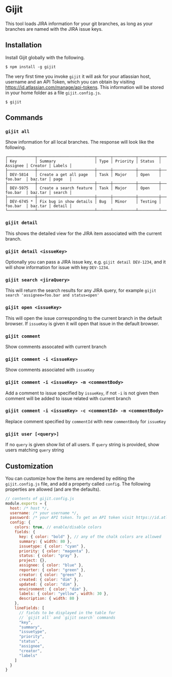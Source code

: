 # Gijit

This tool loads JIRA information for your git branches, as long as your branches are named with the JIRA issue keys.

## Installation

Install Gijit globally with the following.

```
$ npm install -g gijit
```

The very first time you invoke `gijit` it will ask for your atlassian host, username and an API Token, which you can obtain by visiting https://id.atlassian.com/manage/api-tokens. This information will be stored in your home folder as a file `gijit.config.js`.

```
$ gijit
```

## Commands

### `gijit all`

Show information for all local branches. The response will look like the following.

```
┌────────────┬─────────────────────────┬──────┬──────────┬─────────┬──────────┬─────────┬────────┐
│ Key        │ Summary                 │ Type │ Priority │ Status  │ Assignee │ Creator │ Labels │
├────────────┼─────────────────────────┼──────┼──────────┼─────────┼──────────┼─────────┼────────┤
│ DEV-5814   │ Create a get all page   │ Task │ Major    │ Open    │ foo.bar  │ baz.tar │ page   │
├────────────┼─────────────────────────┼──────┼──────────┼─────────┼──────────┼─────────┼────────┤
│ DEV-5975   │ Create a search feature │ Task │ Major    │ Open    │ foo.bar  │ baz.tar │ search │
├────────────┼─────────────────────────┼──────┼──────────┼─────────┼──────────┼─────────┼────────┤
│ DEV-6745 * │ Fix bug in show details │ Bug  │ Minor    │ Testing │ foo.bar  │ baz.tar │ detail │
└────────────┴─────────────────────────┴──────┴──────────┴─────────┴──────────┴─────────┴────────┘
```

### `gijit detail`

This shows the detailed view for the JIRA item associated with the current branch.

### `gijit detail <issueKey>`

Optionally you can pass a JIRA issue key, e.g. `gijit detail DEV-1234`, and it will show information for issue with key `DEV-1234`.

### `gijit search <jiraQuery>`

This will return the search results for any JIRA query, for example `gijit search 'assignee=foo.bar and status=open'`

### `gijit open <issueKey>`

This will open the issue corresponding to the current branch in the default browser. If `issueKey` is given it will open that issue in the default browser.

### `gijit comment`

Show comments assocated with current branch

### `gijit comment -i <issueKey>`

Show comments associated with `issueKey`

### `gijit comment -i <issueKey> -m <commentBody>`

Add a comment to issue specified by `issueKey`, if not `-i` is not given then comment will be added to issue related with current branch

### `gijit comment -i <issueKey> -c <commentId> -m <commentBody>`

Replace comment specified by `commentId` with new `commentBody` for `issueKey`

### `gijit user [<query>]`

If no `query` is given show list of all users. If `query` string is provided, show users matching `query` string

## Customization

You can customize how the items are rendered by editing the `gijit.config.js` file, and add a property called `config`. The following properties are allowed (and are the defaults).

```js
// contents of gijit.config.js
module.exports = {
  host: /* host */,
  username: /* your username */,
  password: /* your API token. To get an API token visit https://id.atlassian.com/manage/api-tokens */,
  config: {
    colors: true, // enable/disable colors
    fields: {
      key: { color: "bold" }, // any of the chalk colors are allowed
      summary: { width: 80 },
      issuetype: { color: "cyan" },
      priority: { color: "magenta" },
      status: { color: "gray" },
      project: {},
      assignee: { color: "blue" },
      reporter: { color: "green" },
      creator: { color: "green" },
      created: { color: "dim" },
      updated: { color: "dim" },
      environment: { color: "dim" },
      labels: { color: "yellow", width: 30 },
      description: { width: 80 }
    },
    lineFields: [
      // fields to be displayed in the table for
      // `gijit all` and `gijit search` commands
      "key",
      "summary",
      "issuetype",
      "priority",
      "status",
      "assignee",
      "creator",
      "labels"
    ]
  }
}
```
